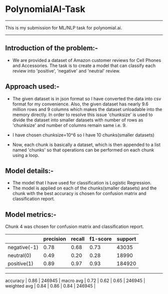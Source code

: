 # PolynomialAI-Task

----

This is my submission for ML/NLP task for polynomial.ai.

----

## Introduction of the problem:-
- We are provided a dataset of Amazon customer reviews for Cell Phones and Accessories. The task is to create a model that can classify each review into 'positive', 'negative' and 'neutral' review.
 
 ## Approach used:- 
 - The given dataset is in json format so I have converted the data into csv format for my convenience. Also, the given dataset has nearly 9.6 million rows and 9 columns which makes the dataset unloadable into the memory directly. In order to resolve this issue 'chunksize' is used to divide the dataset into smaller datasets with number of rows as 'chunksize' and number of columns remain same i.e. 9.
 
 - I have chosen chunksize=10^6 so I have 10 chunks(smaller datasets)
 
 - Now, each chunk is basically a dataset, which is then appended to a list named 'chunks' so that operations can be performed on each chunk using a loop.
 
 ## Model details:-
 - The model that I have used for classification is Logistic Regression.
 - The model is applied on each of the chunks(smaller datasets) and the chunk with the best accuracy is chosen for confusion matrix and classification report.
 
 ## Model metrics:- 
 Chunk 4 was chosen for confusion matrix and classification report.
 

|                      | precision | recall | f1-score | support |
|----------------------|-----------|--------|----------|---------|
| negative(-1)         | 0.78      | 0.68   | 0.73     | 43035   |
| neutral(0)           | 0.49      | 0.20   | 0.28     | 18990   |
| positive(1)          | 0.89      | 0.97   | 0.93     | 184920  |
------------------------------------------------------------------
accuracy                                    | 0.86      | 246945 |
macro avg              | 0.72      | 0.62   | 0.65      | 246945 |
weighted avg           | 0.84      | 0.86   | 0.84      | 246945 |

 
